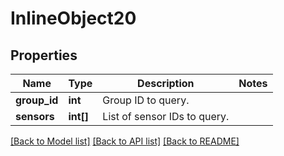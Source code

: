 # InlineObject20

## Properties
Name | Type | Description | Notes
------------ | ------------- | ------------- | -------------
**group_id** | **int** | Group ID to query. | 
**sensors** | **int[]** | List of sensor IDs to query. | 

[[Back to Model list]](../README.md#documentation-for-models) [[Back to API list]](../README.md#documentation-for-api-endpoints) [[Back to README]](../README.md)


